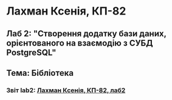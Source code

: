 # Лахман Ксенія, КП-82

## Лаб 2: "Створення додатку бази даних, орієнтованого на взаємодію з СУБД PostgreSQL"

## Тема: Бібліотека


### Звіт lab2: [Лахман Ксенія, КП-82, лаб2](https://docs.google.com/document/d/1OlgkcNcHHPjno7WxqgmPy52Ff2zt0ILrtyVTbrdZecw/edit?usp=sharing)

